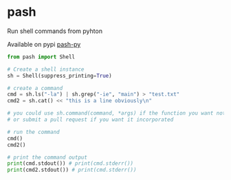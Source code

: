 # pash
Run shell commands from pyhton

Available on pypi [pash-py](https://pypi.org/project/pash-py/)

```python
from pash import Shell

# Create a shell instance    
sh = Shell(suppress_printing=True)

# create a command
cmd = sh.ls("-la") | sh.grep("-ie", "main") > "test.txt"
cmd2 = sh.cat() << "this is a line obviously\n"

# you could use sh.command(command, *args) if the function you want not present in the module
# or submit a pull request if you want it incorporated

# run the command
cmd()
cmd2()

# print the command output
print(cmd.stdout()) # print(cmd.stderr())
print(cmd2.stdout()) # print(cmd.stderr())
```
